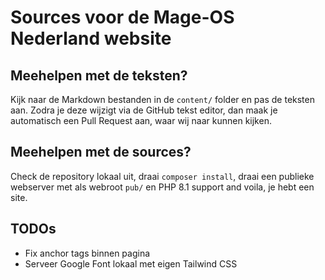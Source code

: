 # Sources voor de Mage-OS Nederland website

## Meehelpen met de teksten?
Kijk naar de Markdown bestanden in de `content/` folder en pas de teksten aan. Zodra je deze wijzigt via de GitHub tekst editor, dan maak je automatisch een Pull Request aan, waar wij naar kunnen kijken.

## Meehelpen met de sources?
Check de repository lokaal uit, draai `composer install`, draai een publieke webserver met als webroot `pub/` en PHP 8.1 support and voila, je hebt een site.

## TODOs
- Fix anchor tags binnen pagina
- Serveer Google Font lokaal met eigen Tailwind CSS
